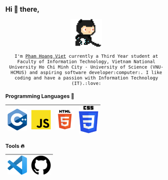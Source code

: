 ## Hi :wave: there, 

<p align="center">
  <img src="https://raw.githubusercontent.com/phamhoangviet261/phamhoangviet261/master/img/github.gif" width=100>
  <br><br>
  <samp>
    I'm <a href="https://phamhoangviet261.github.io/">Pham Hoang Viet</a> currently a Third Year student at Faculty of Information Technology, Vietnam National University Ho Chi Minh City - University of Science (VNU-HCMUS) and aspiring software developer:computer:. I like coding and have a passion with Information Technology (IT).:love: 
  </samp>
</p>

### Programming Languages  :rocket:
|<img src="https://raw.githubusercontent.com/phamhoangviet261/phamhoangviet261/master/img/cpp.png" width=60> | <img src="https://raw.githubusercontent.com/phamhoangviet261/phamhoangviet261/master/img/js.png" width=60> | <img src="https://raw.githubusercontent.com/phamhoangviet261/phamhoangviet261/master/img/html5.png" width=60> | <img src="https://raw.githubusercontent.com/phamhoangviet261/phamhoangviet261/master/img/css3.png" width=60>
|:---:|:---:|:---:|:---:|


### Tools :fire:
|<img src="https://raw.githubusercontent.com/phamhoangviet261/phamhoangviet261/master/img/vscode.png" width=60> | <img src="https://raw.githubusercontent.com/phamhoangviet261/phamhoangviet261/master/img/github.svg" width=60> | 
|:---:|:---:|
